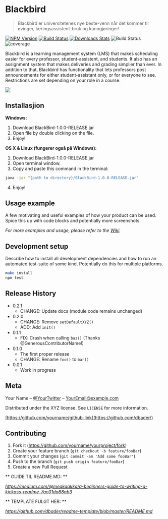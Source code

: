 # Blackbird
> Blackbird er universitetenes nye beste-venn når det kommer til øvinger, læringsassistent-bruk og kunngjøringer!

[![NPM Version][npm-image]][npm-url]
[![Build Status][travis-image]][travis-url]
[![Downloads Stats][npm-downloads]][npm-url]
![Build Status](https://gitlab.stud.iie.ntnu.no/programvareutvikling-v19/gruppe-58/badges/sprint-2/build.svg) 
![coverage](https://gitlab.stud.iie.ntnu.no/programvareutvikling-v19/gruppe-58/badges/sprint-2/coverage.svg?job=unittest-job)

Blackbird is a learning management system (LMS) that makes scheduling easier for every professor, student-assistent, and students. It also has an assignment system that makes deliveries and grading simplier than ever.
In addition to that, Blackbird has functionality that lets professors post announcements for either student-assistant only, or for everyone to see. Restrictions are set depending on your role in a course. 

![](https://i.imgur.com/xPGmAmJ.png)

## Installasjion

**Windows:**

1. Download BlackBird-1.0.0-RELEASE.jar 
2. Open file by double clicking on the file.
3. Enjoy! 

**OS X & Linux (fungerer også på Windows):**

1. Download BlackBird-1.0.0-RELEASE.jar
2. Open terminal window.
3. Copy and paste this command in the terminal: 
```sh
java -jar "{path to directory}/BlackBird-1.0.0-RELEASE.jar"
```
4. Enjoy!

## Usage example

A few motivating and useful examples of how your product can be used. Spice this up with code blocks and potentially more screenshots.

_For more examples and usage, please refer to the [Wiki](https://gitlab.stud.idi.ntnu.no/programvareutvikling-v19/gruppe-58/wikis/home)._

## Development setup

Describe how to install all development dependencies and how to run an automated test-suite of some kind. Potentially do this for multiple platforms.

```sh
make install
npm test
```

## Release History

* 0.2.1
    * CHANGE: Update docs (module code remains unchanged)
* 0.2.0
    * CHANGE: Remove `setDefaultXYZ()`
    * ADD: Add `init()`
* 0.1.1
    * FIX: Crash when calling `baz()` (Thanks @GenerousContributorName!)
* 0.1.0
    * The first proper release
    * CHANGE: Rename `foo()` to `bar()`
* 0.0.1
    * Work in progress

## Meta

Your Name – [@YourTwitter](https://twitter.com/dbader_org) – YourEmail@example.com

Distributed under the XYZ license. See ``LICENSE`` for more information.

[https://github.com/yourname/github-link](https://github.com/dbader/)

## Contributing

1. Fork it (<https://github.com/yourname/yourproject/fork>)
2. Create your feature branch (`git checkout -b feature/fooBar`)
3. Commit your changes (`git commit -am 'Add some fooBar'`)
4. Push to the branch (`git push origin feature/fooBar`)
5. Create a new Pull Request

<!-- Markdown link & img dfn's -->
[npm-image]: https://img.shields.io/npm/v/datadog-metrics.svg?style=flat-square
[npm-url]: https://npmjs.org/package/datadog-metrics
[npm-downloads]: https://img.shields.io/npm/dm/datadog-metrics.svg?style=flat-square
[travis-image]: https://img.shields.io/travis/dbader/node-datadog-metrics/master.svg?style=flat-square
[travis-url]: https://travis-ci.org/dbader/node-datadog-metrics
[wiki]: https://github.com/yourname/yourproject/wiki


** GUIDE TIL README.MD: ** 

_https://medium.com/@meakaakka/a-beginners-guide-to-writing-a-kickass-readme-7ac01da88ab3_

** TEMPLATE FULGT HER: **

_https://github.com/dbader/readme-template/blob/master/README.md_